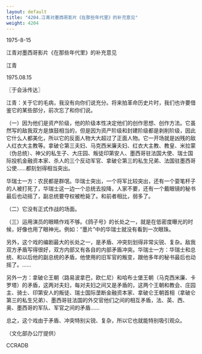 ```yaml
---
layout: default
title: "4204.江青对墨西哥影片《在那些年代里》的补充意见"
weight: 4204
---
```


1975-8-15

江青对墨西哥影片《在那些年代里》的补充意见

江青

1975.08.15

〖于会泳传达〗

江青：关于它的毛病，我没有向你们说充分。将来拍革命历史片时，我们也许要借鉴它的某些部分，前次忘了和你们说。

（一）因为他们是资产阶级，他的阶级本性决定他们的创作思想、创作方法。它虽然写的敌我双方是旗鼓相当的，但是因为资产阶级和封建阶级都是剥削阶级，因此它什么人都美化，所以它的反面人物大大超过了正面人物。它一开场就是凶残的敌人红衣大主教等。拿破仑第三夫妇、马克西米廉夫妇、红衣大主教、教皇、米拉蒙（伪总统）、神父的私生子、大庄园、叛徒印第安人、墨西哥驻法国大使、瑞士国际投机金融资本家、杀人的三个反动军官、拿破仑第三的私生兄弟、法国驻墨西哥公使……都刻划得相当突出。

华瑞士一方：农民都是群氓。华瑞士突出，一个将军比较突出，还有一个耍笔杆子的人被打死了，华瑞士这一边一个总统去投降，人家不要，还有一个戴眼镜的秘书最后也动摇了，副总统要夺权被枪毙了。和前者相比，弱多了。

（二）它没有正式作战的场面。

（三）运用演员的眼睛作戏不够。《鸽子号》的长处之一，就是在低密度曝光的时候，好像也用了眼神光。例如：“墨片”中的华瑞士就没有看到一次眼珠。

另外，这个戏的编剧最大的长处之一，是矛盾、冲突刻划得非常尖锐、复杂。敌我双方矛盾写得很好，双方内部又有各自的内部矛盾冲突。华瑞士一方：华瑞士和总统、和以后他的副总统的矛盾，他使用的旧军官的叛变，跟他多年的秘书最后也动摇了。……

另外一方：拿破仑王朝（路易波拿巴，欧仁尼）和哈布士堡王朝（马克西米廉、卡罗塔）的矛盾，这两对夫妇，每对夫妇之间又是矛盾的，这两个王朝和教会、庄园主、骑士、印第安人的叛徒、瑞士国际垄断金融资本家、拿破仑王朝首相（拿破仑第三的私生兄弟）、墨西哥驻法国的外交官他们之间的相互矛盾，法、英、西、奥、墨西哥的军队、军官之间的矛盾……

总之，这个戏由于矛盾、冲突特别尖锐、复杂，所以它也就能特别吸引观众。

（文化部办公厅提供）

CCRADB

